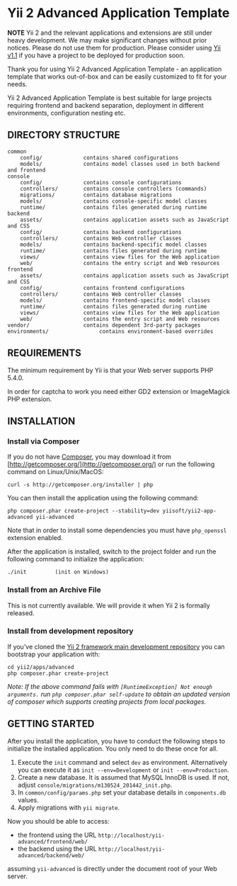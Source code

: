 Yii 2 Advanced Application Template
===================================

**NOTE** Yii 2 and the relevant applications and extensions are still under heavy
development. We may make significant changes without prior notices. Please do not
use them for production. Please consider using [Yii v1.1](https://github.com/yiisoft/yii)
if you have a project to be deployed for production soon.


Thank you for using Yii 2 Advanced Application Template - an application template
that works out-of-box and can be easily customized to fit for your needs.

Yii 2 Advanced Application Template is best suitable for large projects requiring frontend and backend separation,
deployment in different environments, configuration nesting etc.


DIRECTORY STRUCTURE
-------------------

```
common
	config/             contains shared configurations
	models/             contains model classes used in both backend and frontend
console
	config/             contains console configurations
	controllers/        contains console controllers (commands)
	migrations/         contains database migrations
	models/             contains console-specific model classes
	runtime/            contains files generated during runtime
backend
	assets/             contains application assets such as JavaScript and CSS
	config/             contains backend configurations
	controllers/        contains Web controller classes
	models/             contains backend-specific model classes
	runtime/            contains files generated during runtime
	views/              contains view files for the Web application
	web/                contains the entry script and Web resources
frontend
	assets/             contains application assets such as JavaScript and CSS
	config/             contains frontend configurations
	controllers/        contains Web controller classes
	models/             contains frontend-specific model classes
	runtime/            contains files generated during runtime
	views/              contains view files for the Web application
	web/                contains the entry script and Web resources
vendor/                 contains dependent 3rd-party packages
environments/                contains environment-based overrides
```



REQUIREMENTS
------------

The minimum requirement by Yii is that your Web server supports PHP 5.4.0.

In order for captcha to work you need either GD2 extension or ImageMagick PHP extension.

INSTALLATION
------------

### Install via Composer

If you do not have [Composer](http://getcomposer.org/), you may download it from
[http://getcomposer.org/](http://getcomposer.org/) or run the following command on Linux/Unix/MacOS:

~~~
curl -s http://getcomposer.org/installer | php
~~~

You can then install the application using the following command:

~~~
php composer.phar create-project --stability=dev yiisoft/yii2-app-advanced yii-advanced
~~~

Note that in order to install some dependencies you must have `php_openssl` extension enabled.

After the application is installed, switch to the project folder and run the following command
to initialize the application:

~~~
./init         (init on Windows)
~~~


### Install from an Archive File

This is not currently available. We will provide it when Yii 2 is formally released.


### Install from development repository

If you've cloned the [Yii 2 framework main development repository](https://github.com/yiisoft/yii2) you
can bootstrap your application with:

~~~
cd yii2/apps/advanced
php composer.phar create-project
~~~

*Note: If the above command fails with `[RuntimeException] Not enough arguments.` run
`php composer.phar self-update` to obtain an updated version of composer which supports creating projects
from local packages.*


GETTING STARTED
---------------

After you install the application, you have to conduct the following steps to initialize
the installed application. You only need to do these once for all.

1. Execute the `init` command and select `dev` as environment. Alternatively you can execute it as `init --env=Development`
or `init --env=Production`.
2. Create a new database. It is assumed that MySQL InnoDB is used. If not, adjust `console/migrations/m130524_201442_init.php`.
3. In `common/config/params.php` set your database details in `components.db` values.
4. Apply migrations with `yii migrate`.

Now you should be able to access:

- the frontend using the URL `http://localhost/yii-advanced/frontend/web/`
- the backend using the URL `http://localhost/yii-advanced/backend/web/`

assuming `yii-advanced` is directly under the document root of your Web server.

